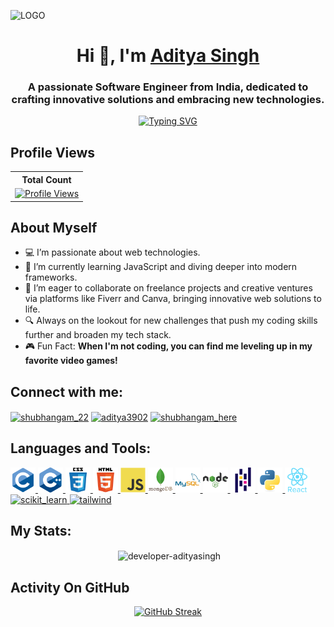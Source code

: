 ![LOGO](https://github.com/developer-adityaSingh/developer-adityaSingh/blob/main/Beige%20%26%20Blue%20Simple%20Brush%20Personal%20LinkedIn%20Banner.png)
<h1 align="center">Hi 👋, I'm <a href="https://github.com/developer-adityaSingh">Aditya Singh</a></h1>

<h3 align="center">A passionate Software Engineer from India, dedicated to crafting innovative solutions and embracing new technologies.</h3>

<p align="center">
   <a href="https://git.io/typing-svg"><img src="https://readme-typing-svg.demolab.com?font=Fira+Code&duration=4000&color=7CF74C&center=true&vCenter=true&multiline=true&width=435&height=100&lines=Creating+cutting-edge+software;+solutions+with+passion." alt="Typing SVG" /></a>
</p>

## Profile Views


  <table align="center">
    <tr>
      <!-- <th>Profile Views</th> -->
      <th>Total Count</th>
    </tr>
    <tr>
      <td>
         <a href="https://github.com/thinkright20"> <img src="https://komarev.com/ghpvc/?username=developer-adityaSingh&style=for-the-badge&color=brightgreen" alt="Profile Views">
 </a>
      </td>
    </tr>
  </table>


## About Myself
- 💻 I’m passionate about web technologies.
- 🌱 I’m currently learning JavaScript and diving deeper into modern frameworks.
- 🤝 I’m eager to collaborate on freelance projects and creative ventures via platforms like Fiverr and Canva, bringing innovative web solutions to life.
- 🔍 Always on the lookout for new challenges that push my coding skills further and broaden my tech stack.
- 🎮 Fun Fact: **When I'm not coding, you can find me leveling up in my favorite video games!**

## Connect with me:
<p align="left">
<a href="https://twitter.com/shubhangam_22" target="blank"><img align="center" src="https://raw.githubusercontent.com/rahuldkjain/github-profile-readme-generator/master/src/images/icons/Social/twitter.svg" alt="shubhangam_22" height="30" width="40" /></a>
<a href="https://linkedin.com/in/aditya3902" target="blank"><img align="center" src="https://raw.githubusercontent.com/rahuldkjain/github-profile-readme-generator/master/src/images/icons/Social/linked-in-alt.svg" alt="aditya3902" height="30" width="40" /></a>
<a href="https://instagram.com/shubhangam_here" target="blank"><img align="center" src="https://raw.githubusercontent.com/rahuldkjain/github-profile-readme-generator/master/src/images/icons/Social/instagram.svg" alt="shubhangam_here" height="30" width="40" /></a>
</p>

## Languages and Tools:
<p align="left"> <a href="https://www.cprogramming.com/" target="_blank" rel="noreferrer"> <img src="https://raw.githubusercontent.com/devicons/devicon/master/icons/c/c-original.svg" alt="c" width="40" height="40"/> </a> <a href="https://www.w3schools.com/cpp/" target="_blank" rel="noreferrer"> <img src="https://raw.githubusercontent.com/devicons/devicon/master/icons/cplusplus/cplusplus-original.svg" alt="cplusplus" width="40" height="40"/> </a> <a href="https://www.w3schools.com/css/" target="_blank" rel="noreferrer"> <img src="https://raw.githubusercontent.com/devicons/devicon/master/icons/css3/css3-original-wordmark.svg" alt="css3" width="40" height="40"/> </a> <a href="https://www.w3.org/html/" target="_blank" rel="noreferrer"> <img src="https://raw.githubusercontent.com/devicons/devicon/master/icons/html5/html5-original-wordmark.svg" alt="html5" width="40" height="40"/> </a> <a href="https://developer.mozilla.org/en-US/docs/Web/JavaScript" target="_blank" rel="noreferrer"> <img src="https://raw.githubusercontent.com/devicons/devicon/master/icons/javascript/javascript-original.svg" alt="javascript" width="40" height="40"/> </a> <a href="https://www.mongodb.com/" target="_blank" rel="noreferrer"> <img src="https://raw.githubusercontent.com/devicons/devicon/master/icons/mongodb/mongodb-original-wordmark.svg" alt="mongodb" width="40" height="40"/> </a> <a href="https://www.mysql.com/" target="_blank" rel="noreferrer"> <img src="https://raw.githubusercontent.com/devicons/devicon/master/icons/mysql/mysql-original-wordmark.svg" alt="mysql" width="40" height="40"/> </a> <a href="https://nodejs.org" target="_blank" rel="noreferrer"> <img src="https://raw.githubusercontent.com/devicons/devicon/master/icons/nodejs/nodejs-original-wordmark.svg" alt="nodejs" width="40" height="40"/> </a> <a href="https://pandas.pydata.org/" target="_blank" rel="noreferrer"> <img src="https://raw.githubusercontent.com/devicons/devicon/2ae2a900d2f041da66e950e4d48052658d850630/icons/pandas/pandas-original.svg" alt="pandas" width="40" height="40"/> </a> <a href="https://www.python.org" target="_blank" rel="noreferrer"> <img src="https://raw.githubusercontent.com/devicons/devicon/master/icons/python/python-original.svg" alt="python" width="40" height="40"/> </a> <a href="https://reactjs.org/" target="_blank" rel="noreferrer"> <img src="https://raw.githubusercontent.com/devicons/devicon/master/icons/react/react-original-wordmark.svg" alt="react" width="40" height="40"/> </a> <a href="https://scikit-learn.org/" target="_blank" rel="noreferrer"> <img src="https://upload.wikimedia.org/wikipedia/commons/0/05/Scikit_learn_logo_small.svg" alt="scikit_learn" width="40" height="40"/> </a> <a href="https://tailwindcss.com/" target="_blank" rel="noreferrer"> <img src="https://www.vectorlogo.zone/logos/tailwindcss/tailwindcss-icon.svg" alt="tailwind" width="40" height="40"/> </a> </p>

## My Stats:
<p align="center">&nbsp;<img height="200" align="center" src="https://github-readme-stats.vercel.app/api?username=developer-adityasingh&show_icons=true&locale=en&theme=tokyonight" alt="developer-adityasingh" /></p>


## Activity On GitHub
<p align="center">
   <a href="https://github.com/developer-adityaSingh"><img src="https://streak-stats.demolab.com?user=developer-adityaSingh&theme=tokyonight" alt="GitHub Streak" /></a>
</p>







